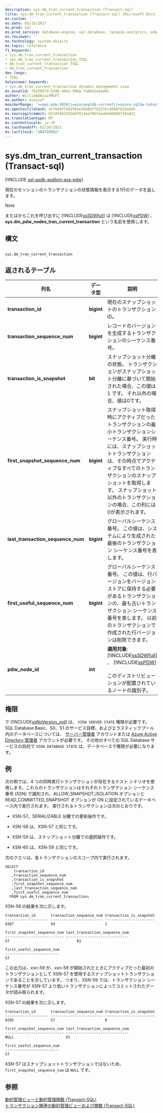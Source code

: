 ```yaml
---
description: sys.dm_tran_current_transaction (Transact-sql)
title: sys.dm_tran_current_transaction (Transact-sql) |Microsoft Docs
ms.custom: ''
ms.date: 03/15/2017
ms.prod: sql
ms.prod_service: database-engine, sql-database, synapse-analytics, pdw
ms.reviewer: ''
ms.technology: system-objects
ms.topic: reference
f1_keywords:
- sys.dm_tran_current_transaction
- sys.dm_tran_current_transaction_TSQL
- dm_tran_current_transaction_TSQL
- dm_tran_current_transaction
dev_langs:
- TSQL
helpviewer_keywords:
- sys.dm_tran_current_transaction dynamic management view
ms.assetid: 75d5697d-b390-4963-99b8-fa0b4244a40c
author: WilliamDAssafMSFT
ms.author: wiassaf
monikerRange: '>=aps-pdw-2016||=azuresqldb-current||=azure-sqldw-latest||>=sql-server-2016||>=sql-server-linux-2017||=azuresqldb-mi-current'
ms.openlocfilehash: 4cf6d4f749256ae3bb8d7fb237ec0960f816aab6
ms.sourcegitcommit: 0310fdb22916df013eef86fee44e660dbf39ad21
ms.translationtype: MT
ms.contentlocale: ja-JP
ms.lasthandoff: 03/20/2021
ms.locfileid: "104735992"
---
```

# <a name="sysdm_tran_current_transaction-transact-sql"></a>sys.dm_tran_current_transaction (Transact-sql)
[!INCLUDE [sql-asdb-asdbmi-asa-pdw](../../includes/applies-to-version/sql-asdb-asdbmi-asa-pdw.md)]

  現在のセッションのトランザクションの状態情報を表示する1行のデータを返します。  
  
> [!NOTE]  
>  またはからこれを呼び出すに [!INCLUDE[ssSDWfull](../../includes/sssdwfull-md.md)] は [!INCLUDE[ssPDW](../../includes/sspdw-md.md)] 、 **sys.dm_pdw_nodes_tran_current_transaction** という名前を使用します。  
  
## <a name="syntax"></a>構文  
  
```  
  
sys.dm_tran_current_transaction  
```  
  
## <a name="table-returned"></a>返されるテーブル  
  
|列名|データ型|説明|  
|-----------------|---------------|-----------------|  
|**transaction_id**|**bigint**|現在のスナップショットのトランザクション ID。|  
|**transaction_sequence_num**|**bigint**|レコードのバージョンを生成するトランザクションのシーケンス番号。|  
|**transaction_is_snapshot**|**bit**|スナップショット分離の状態。 トランザクションがスナップショット分離に基づいて開始された場合、この値は 1 です。 それ以外の場合、値は0です。|  
|**first_snapshot_sequence_num**|**bigint**|スナップショット取得時にアクティブだったトランザクションの最小トランザクションシーケンス番号。 実行時には、スナップショットトランザクションは、その時点でアクティブなすべてのトランザクションのスナップショットを取得します。 スナップショット以外のトランザクションの場合、この列には0が表示されます。|  
|**last_transaction_sequence_num**|**bigint**|グローバルシーケンス番号。 この値は、システムにより生成された最後のトランザクション シーケンス番号を表します。|  
|**first_useful_sequence_num**|**bigint**|グローバルシーケンス番号。 この値は、行バージョンをバージョン ストアに保持する必要があるトランザクションの、最も古いトランザクション シーケンス番号を表します。 以前のトランザクションで作成された行バージョンは削除できます。|  
|**pdw_node_id**|**int**|**適用対象**: [!INCLUDE[ssSDWfull](../../includes/sssdwfull-md.md)] 、 [!INCLUDE[ssPDW](../../includes/sspdw-md.md)]<br /><br /> このディストリビューションが配置されているノードの識別子。|  
  
## <a name="permissions"></a>権限

で [!INCLUDE[ssNoVersion_md](../../includes/ssnoversion-md.md)] は、 `VIEW SERVER STATE` 権限が必要です。   
SQL Database Basic、S0、S1 のサービス目標、およびエラスティックプール内のデータベースについては、 [サーバー管理者](/azure/azure-sql/database/logins-create-manage#existing-logins-and-user-accounts-after-creating-a-new-database) アカウントまたは [Azure Active Directory 管理者](/azure/azure-sql/database/authentication-aad-overview#administrator-structure) アカウントが必要です。 その他のすべての SQL Database サービスの目的で `VIEW DATABASE STATE` は、データベースで権限が必要になります。   
  
## <a name="examples"></a>例  
 次の例では、4 つの同時実行トランザクションが存在するテスト シナリオを使用します。これらのトランザクションはそれぞれトランザクション シーケンス番号 (XSN) で識別され、ALLOW_SNAPSHOT_ISOLATION オプションと READ_COMMITTED_SNAPSHOT オプションが ON に設定されているデータベース内で実行されます。 実行されるトランザクションは次のとおりです。  
  
-   XSN-57。SERIALIZABLE 分離での更新操作です。  
  
-   XSN-58 は、XSN-57 と同じです。  
  
-   XSN-59 は、スナップショット分離での選択操作です。  
  
-   XSN-60 は、XSN-59 と同じです。  
  
 次のクエリは、各トランザクションのスコープ内で実行されます。  
  
```  
SELECT   
    transaction_id  
   ,transaction_sequence_num  
   ,transaction_is_snapshot  
   ,first_snapshot_sequence_num  
   ,last_transaction_sequence_num  
   ,first_useful_sequence_num  
  FROM sys.dm_tran_current_transaction;  
```  
  
 XSN-59 の結果を次に示します。  
  
```  
transaction_id       transaction_sequence_num transaction_is_snapshot  
-------------------- ------------------------ -----------------------  
9387                 59                       1                         
  
first_snapshot_sequence_num last_transaction_sequence_num  
--------------------------- -----------------------------  
57                               61                        
  
first_useful_sequence_num  
-------------------------  
57  
```  
  
 この出力は、xsn-59 が、xsn-59 が開始されたときにアクティブだった最初のトランザクションとして XSN-57 を使用するスナップショットトランザクションであることを示しています。 つまり、XSN-59 では、トランザクション シーケンス番号が XSN-57 より低いトランザクションによってコミットされたデータが読み取られます。  
  
 XSN-57 の結果を次に示します。  
  
```  
transaction_id       transaction_sequence_num transaction_is_snapshot  
-------------------- ------------------------ -----------------------  
9295                 57                       0  
  
first_snapshot_sequence_num last_transaction_sequence_num  
--------------------------- -----------------------------  
NULL                        61  
  
first_useful_sequence_num  
-------------------------  
57  
```  
  
 XSN-57 はスナップショットトランザクションではないため、 `first_snapshot_sequence_num` は `NULL` です。  
  
## <a name="see-also"></a>参照  
 [動的管理ビューと動的管理関数 &#40;Transact-SQL&#41;](~/relational-databases/system-dynamic-management-views/system-dynamic-management-views.md)   
 [トランザクション関連の動的管理ビューおよび関数 &#40;Transact-SQL&#41;](../../relational-databases/system-dynamic-management-views/transaction-related-dynamic-management-views-and-functions-transact-sql.md)  
  

